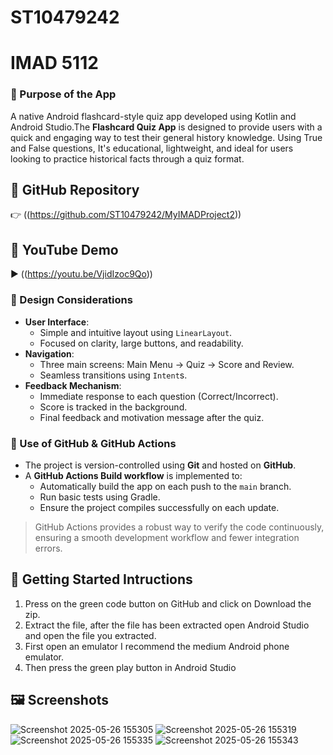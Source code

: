 # ST10479242
# IMAD 5112

### 🧠 Purpose of the App
A native Android flashcard-style quiz app developed using Kotlin and Android Studio.The **Flashcard Quiz App** is designed to provide users with a quick and engaging way to test their general history knowledge. Using True and False questions, It's educational, lightweight, and ideal for users looking to practice historical facts through a quiz format.

## 🔗 GitHub Repository

👉 ((https://github.com/ST10479242/MyIMADProject2))

## 🎥 YouTube Demo

▶️ ((https://youtu.be/VjidIzoc9Qo))

### 🎨 Design Considerations
- **User Interface**: 
  - Simple and intuitive layout using `LinearLayout`.
  - Focused on clarity, large buttons, and readability.
- **Navigation**: 
  - Three main screens: Main Menu → Quiz → Score and Review.
  - Seamless transitions using `Intent`s.
- **Feedback Mechanism**: 
  - Immediate response to each question (Correct/Incorrect).
  - Score is tracked in the background.
  - Final feedback and motivation message after the quiz.

### 🧰 Use of GitHub & GitHub Actions

- The project is version-controlled using **Git** and hosted on **GitHub**.
- A **GitHub Actions Build workflow** is implemented to:
  - Automatically build the app on each push to the `main` branch.
  - Run basic tests using Gradle.
  - Ensure the project compiles successfully on each update.
> GitHub Actions provides a robust way to verify the code continuously, ensuring a smooth development workflow and fewer integration errors.

## 🚀 Getting Started Intructions
  1. Press on the green code button on GitHub and click on Download the zip.
  2. Extract the file, after the file has been extracted open Android Studio and open the file you extracted.
  3. First open an emulator I recommend the medium Android phone emulator.
  4. Then press the green play button in Android Studio

## 🖼 Screenshots
![Screenshot 2025-05-26 155305](https://github.com/user-attachments/assets/3c1c92f1-1cd0-4e01-8a73-140842c945d3)
![Screenshot 2025-05-26 155319](https://github.com/user-attachments/assets/4c0912a0-12a5-4356-81c5-057fdede323a)
![Screenshot 2025-05-26 155335](https://github.com/user-attachments/assets/f98b5fa6-d3a7-42ad-8220-1df72eb8af14)
![Screenshot 2025-05-26 155343](https://github.com/user-attachments/assets/7063d565-2d2c-437e-9c7c-4bd299ce9ede)
